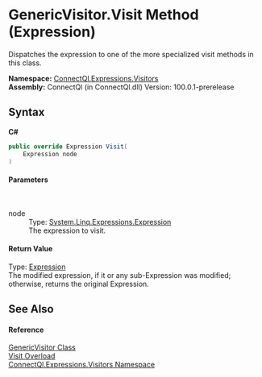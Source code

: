 # GenericVisitor.Visit Method (Expression)
 

Dispatches the expression to one of the more specialized visit methods in this class.

**Namespace:**&nbsp;<a href="N_ConnectQl_Expressions_Visitors">ConnectQl.Expressions.Visitors</a><br />**Assembly:**&nbsp;ConnectQl (in ConnectQl.dll) Version: 100.0.1-prerelease

## Syntax

**C#**<br />
``` C#
public override Expression Visit(
	Expression node
)
```


#### Parameters
&nbsp;<dl><dt>node</dt><dd>Type: <a href="http://msdn2.microsoft.com/en-us/library/bb356138" target="_blank">System.Linq.Expressions.Expression</a><br />The expression to visit.</dd></dl>

#### Return Value
Type: <a href="http://msdn2.microsoft.com/en-us/library/bb356138" target="_blank">Expression</a><br />The modified expression, if it or any sub-Expression was modified; otherwise, returns the original Expression.

## See Also


#### Reference
<a href="T_ConnectQl_Expressions_Visitors_GenericVisitor">GenericVisitor Class</a><br /><a href="Overload_ConnectQl_Expressions_Visitors_GenericVisitor_Visit">Visit Overload</a><br /><a href="N_ConnectQl_Expressions_Visitors">ConnectQl.Expressions.Visitors Namespace</a><br />